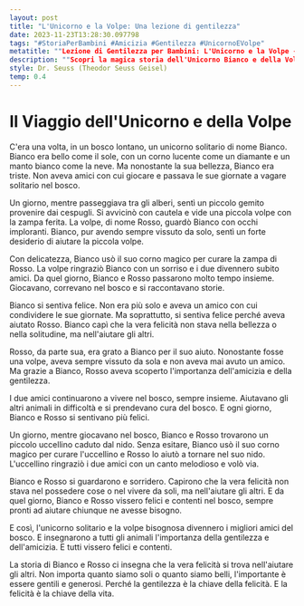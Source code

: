```yaml
---
layout: post
title: "L'Unicorno e la Volpe: Una lezione di gentilezza"
date: 2023-11-23T13:28:30.097798
tags: "#StoriaPerBambini #Amicizia #Gentilezza #UnicornoEVolpe"
metatitle: ""Lezione di Gentilezza per Bambini: L'Unicorno e la Volpe - Storie Educative per Bambini""
description: ""Scopri la magica storia dell'Unicorno Bianco e della Volpe Rosso nel loro viaggio nel bosco. Un racconto che insegna l'importanza dell'amicizia, della gentilezza e dell'aiuto reciproco. Ideale per insegnare ai bambini i valori fondamentali della vita.""
style: Dr. Seuss (Theodor Seuss Geisel)
temp: 0.4
---
```

# Il Viaggio dell'Unicorno e della Volpe

C'era una volta, in un bosco lontano, un unicorno solitario di nome Bianco. Bianco era bello come il sole, con un corno lucente come un diamante e un manto bianco come la neve. Ma nonostante la sua bellezza, Bianco era triste. Non aveva amici con cui giocare e passava le sue giornate a vagare solitario nel bosco.

Un giorno, mentre passeggiava tra gli alberi, sentì un piccolo gemito provenire dai cespugli. Si avvicinò con cautela e vide una piccola volpe con la zampa ferita. La volpe, di nome Rosso, guardò Bianco con occhi imploranti. Bianco, pur avendo sempre vissuto da solo, sentì un forte desiderio di aiutare la piccola volpe.

Con delicatezza, Bianco usò il suo corno magico per curare la zampa di Rosso. La volpe ringraziò Bianco con un sorriso e i due divennero subito amici. Da quel giorno, Bianco e Rosso passarono molto tempo insieme. Giocavano, correvano nel bosco e si raccontavano storie.

Bianco si sentiva felice. Non era più solo e aveva un amico con cui condividere le sue giornate. Ma soprattutto, si sentiva felice perché aveva aiutato Rosso. Bianco capì che la vera felicità non stava nella bellezza o nella solitudine, ma nell'aiutare gli altri.

Rosso, da parte sua, era grato a Bianco per il suo aiuto. Nonostante fosse una volpe, aveva sempre vissuto da sola e non aveva mai avuto un amico. Ma grazie a Bianco, Rosso aveva scoperto l'importanza dell'amicizia e della gentilezza.

I due amici continuarono a vivere nel bosco, sempre insieme. Aiutavano gli altri animali in difficoltà e si prendevano cura del bosco. E ogni giorno, Bianco e Rosso si sentivano più felici.

Un giorno, mentre giocavano nel bosco, Bianco e Rosso trovarono un piccolo uccellino caduto dal nido. Senza esitare, Bianco usò il suo corno magico per curare l'uccellino e Rosso lo aiutò a tornare nel suo nido. L'uccellino ringraziò i due amici con un canto melodioso e volò via.

Bianco e Rosso si guardarono e sorridero. Capirono che la vera felicità non stava nel possedere cose o nel vivere da soli, ma nell'aiutare gli altri. E da quel giorno, Bianco e Rosso vissero felici e contenti nel bosco, sempre pronti ad aiutare chiunque ne avesse bisogno.

E così, l'unicorno solitario e la volpe bisognosa divennero i migliori amici del bosco. E insegnarono a tutti gli animali l'importanza della gentilezza e dell'amicizia. E tutti vissero felici e contenti.

La storia di Bianco e Rosso ci insegna che la vera felicità si trova nell'aiutare gli altri. Non importa quanto siamo soli o quanto siamo belli, l'importante è essere gentili e generosi. Perché la gentilezza è la chiave della felicità. E la felicità è la chiave della vita.

        